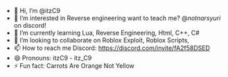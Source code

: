 - 👋 Hi, I’m @itzC9
- 👀 I’m interested in Reverse engineering want to teach me? @_notnarsyuri_ on discord! 
- 🌱 I’m currently learning Lua, Reverse Engineering, Html, C++, C#
- 💞️ I’m looking to collaborate on Roblox Exploit, Roblox Scripts, 
- 📫 How to reach me Discord: https://discord.com/invite/fA2f58DSED
- 😄 Pronouns: itzC9 - itz_C9
- ⚡ Fun fact: Carrots Are Orange Not Yellow
